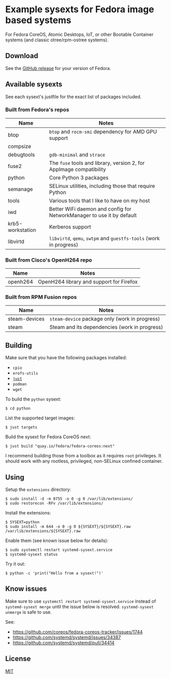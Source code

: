 # Example sysexts for Fedora image based systems

For Fedora CoreOS, Atomic Desktops, IoT, or other Bootable Container systems
(and classic otree/rpm-ostree systems).

## Download

See the [GitHub release](https://github.com/travier/fedora-sysexts/releases)
for your version of Fedora.

## Available sysexts

See each sysext's justfile for the exact list of packages included.

### Built from Fedora's repos

| Name | Notes |
|-|-|
| btop | `btop` and `rocm-smi` dependency for AMD GPU support |
| compsize | |
| debugtools | `gdb-minimal` and `strace` |
| fuse2 | The `fuse` tools and library, version 2, for AppImage compatibility |
| python | Core Python 3 packages |
| semanage | SELinux utilities, including those that require Python |
| tools | Various tools that I like to have on my host |
| iwd | Better WiFi daemon and config for NetworkManager to use it by default |
| krb5-workstation| Kerberos support |
| libvirtd | `libvirtd`, `qemu`, `swtpm` and `guestfs-tools` (work in progress) |

### Built from Cisco's OpenH264 repo

| Name | Notes |
|-|-|
| openh264 | OpenH264 library and support for Firefox |

### Built from RPM Fusion repos

| Name | Notes |
|-|-|
| steam-devices | `steam-device` package only (work in progress) |
| steam | Steam and its dependencies (work in progress) |

## Building

Make sure that you have the following packages installed:
- `cpio`
- `erofs-utils`
- [`just`](https://github.com/casey/just)
- `podman`
- `wget`

To build the `python` sysext:

```
$ cd python
```

List the supported target images:

```
$ just targets
```

Build the sysext for Fedora CoreOS next:

```
$ just build "quay.io/fedora/fedora-coreos:next"
```

I recommend building those from a toolbox as it requires `root` privileges. It
should work with any rootless, privileged, non-SELinux confined container.

## Using

Setup the `extensions` directory:

```
$ sudo install -d -m 0755 -o 0 -g 0 /var/lib/extensions/
$ sudo restorecon -RFv /var/lib/extensions/
```

Install the extensions:

```
$ SYSEXT=python
$ sudo install -m 644 -o 0 -g 0 ${SYSEXT}/${SYSEXT}.raw /var/lib/extensions/${SYSEXT}.raw
```

Enable them (see known issue below for details):

```
$ sudo systemctl restart systemd-sysext.service
$ systemd-sysext status
```

Try it out:

```
$ python -c 'print("Hello from a sysext!")'
```

## Know issues

Make sure to use `systemctl restart systemd-sysext.service` instead of
`systemd-sysext merge` until the issue below is resolved. `systemd-sysext
unmerge` is safe to use.

See:
- https://github.com/coreos/fedora-coreos-tracker/issues/1744
- https://github.com/systemd/systemd/issues/34387
- https://github.com/systemd/systemd/pull/34414

## License

[MIT](LICENSE)

